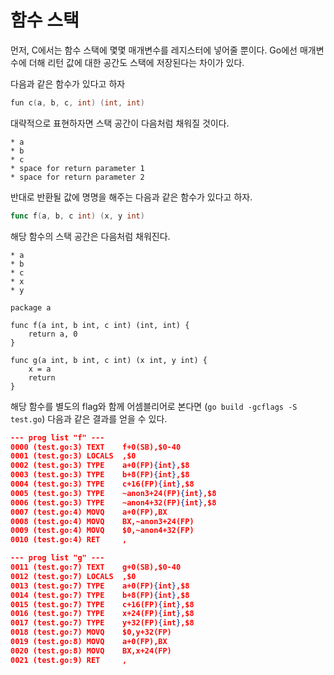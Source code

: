 # 함수 스택


먼저, C에서는 함수 스택에 몇몇 매개변수를 레지스터에 넣어줄 뿐이다. Go에선 매개변수에 더해 리턴 값에 대한 공간도 스택에 저장된다는 차이가 있다.

다음과 같은 함수가 있다고 하자
```go
fun c(a, b, c, int) (int, int)
```

대략적으로 표현하자면 스택 공간이 다음처럼 채워질 것이다.

```
* a
* b
* c
* space for return parameter 1
* space for return parameter 2
```

반대로 반환될 값에 명명을 해주는 다음과 같은 함수가 있다고 하자.
```go
func f(a, b, c int) (x, y int)
```

해당 함수의 스택 공간은 다음처럼 채워진다.
```
* a
* b
* c
* x
* y
``` 

```
package a

func f(a int, b int, c int) (int, int) {
    return a, 0
}

func g(a int, b int, c int) (x int, y int) {
    x = a
    return
}
```

해당 함수를 별도의 flag와 함께 어셈블리어로 본다면 (`go build -gcflags -S test.go`) 다음과 같은 결과를 얻을 수 있다. 

```json
--- prog list "f" ---
0000 (test.go:3) TEXT    f+0(SB),$0-40
0001 (test.go:3) LOCALS  ,$0
0002 (test.go:3) TYPE    a+0(FP){int},$8
0003 (test.go:3) TYPE    b+8(FP){int},$8
0004 (test.go:3) TYPE    c+16(FP){int},$8
0005 (test.go:3) TYPE    ~anon3+24(FP){int},$8
0006 (test.go:3) TYPE    ~anon4+32(FP){int},$8
0007 (test.go:4) MOVQ    a+0(FP),BX
0008 (test.go:4) MOVQ    BX,~anon3+24(FP)
0009 (test.go:4) MOVQ    $0,~anon4+32(FP)
0010 (test.go:4) RET     ,

--- prog list "g" ---
0011 (test.go:7) TEXT    g+0(SB),$0-40
0012 (test.go:7) LOCALS  ,$0
0013 (test.go:7) TYPE    a+0(FP){int},$8
0014 (test.go:7) TYPE    b+8(FP){int},$8
0015 (test.go:7) TYPE    c+16(FP){int},$8
0016 (test.go:7) TYPE    x+24(FP){int},$8
0017 (test.go:7) TYPE    y+32(FP){int},$8
0018 (test.go:7) MOVQ    $0,y+32(FP)
0019 (test.go:8) MOVQ    a+0(FP),BX
0020 (test.go:8) MOVQ    BX,x+24(FP)
0021 (test.go:9) RET     ,
```